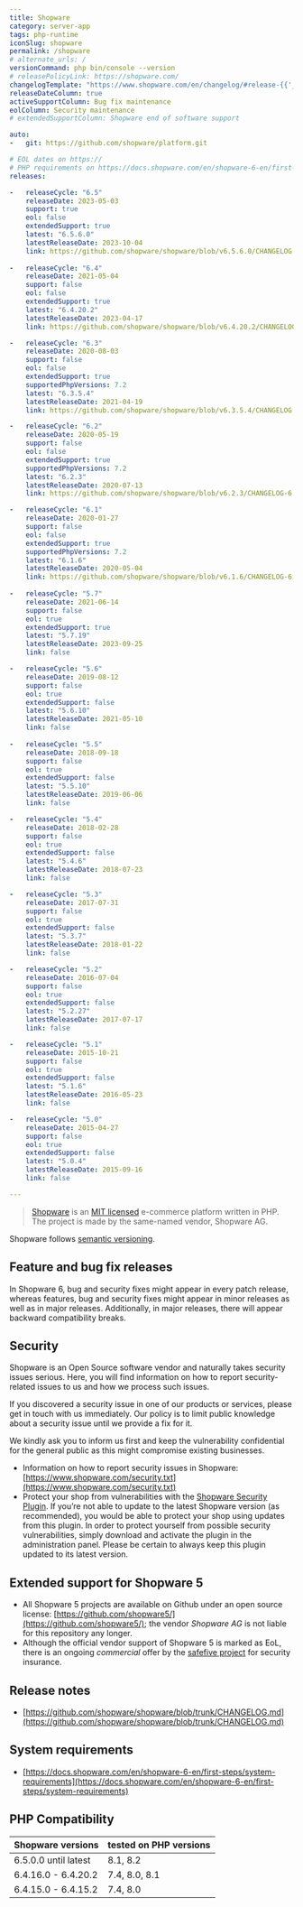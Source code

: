 ```yaml
---
title: Shopware
category: server-app
tags: php-runtime
iconSlug: shopware
permalink: /shopware
# alternate_urls: /
versionCommand: php bin/console --version
# releasePolicyLink: https://shopware.com/
changelogTemplate: "https://www.shopware.com/en/changelog/#release-{{'__LATEST__'|replace:'.','-'}}"
releaseDateColumn: true
activeSupportColumn: Bug fix maintenance
eolColumn: Security maintenance
# extendedSupportColumn: Shopware end of software support

auto:
-   git: https://github.com/shopware/platform.git

# EOL dates on https://
# PHP requirements on https://docs.shopware.com/en/shopware-6-en/first-steps/system-requirements
releases:

-   releaseCycle: "6.5"
    releaseDate: 2023-05-03
    support: true
    eol: false
    extendedSupport: true
    latest: "6.5.6.0"
    latestReleaseDate: 2023-10-04
    link: https://github.com/shopware/shopware/blob/v6.5.6.0/CHANGELOG.md
        
-   releaseCycle: "6.4"
    releaseDate: 2021-05-04
    support: false
    eol: false
    extendedSupport: true
    latest: "6.4.20.2"
    latestReleaseDate: 2023-04-17
    link: https://github.com/shopware/shopware/blob/v6.4.20.2/CHANGELOG.md

-   releaseCycle: "6.3"
    releaseDate: 2020-08-03
    support: false
    eol: false
    extendedSupport: true
    supportedPhpVersions: 7.2
    latest: "6.3.5.4"
    latestReleaseDate: 2021-04-19
    link: https://github.com/shopware/shopware/blob/v6.3.5.4/CHANGELOG.md

-   releaseCycle: "6.2"
    releaseDate: 2020-05-19
    support: false
    eol: false
    extendedSupport: true
    supportedPhpVersions: 7.2
    latest: "6.2.3"
    latestReleaseDate: 2020-07-13
    link: https://github.com/shopware/shopware/blob/v6.2.3/CHANGELOG-6.2.md

-   releaseCycle: "6.1"
    releaseDate: 2020-01-27
    support: false
    eol: false
    extendedSupport: true
    supportedPhpVersions: 7.2
    latest: "6.1.6"
    latestReleaseDate: 2020-05-04
    link: https://github.com/shopware/shopware/blob/v6.1.6/CHANGELOG-6.1.md
    
-   releaseCycle: "5.7"
    releaseDate: 2021-06-14
    support: false
    eol: true
    extendedSupport: true
    latest: "5.7.19"
    latestReleaseDate: 2023-09-25
    link: false

-   releaseCycle: "5.6"
    releaseDate: 2019-08-12
    support: false
    eol: true
    extendedSupport: false
    latest: "5.6.10"
    latestReleaseDate: 2021-05-10
    link: false
    
-   releaseCycle: "5.5"
    releaseDate: 2018-09-18
    support: false
    eol: true
    extendedSupport: false
    latest: "5.5.10"
    latestReleaseDate: 2019-06-06
    link: false

-   releaseCycle: "5.4"
    releaseDate: 2018-02-28
    support: false
    eol: true
    extendedSupport: false
    latest: "5.4.6"
    latestReleaseDate: 2018-07-23
    link: false

-   releaseCycle: "5.3"
    releaseDate: 2017-07-31
    support: false
    eol: true
    extendedSupport: false
    latest: "5.3.7"
    latestReleaseDate: 2018-01-22
    link: false

-   releaseCycle: "5.2"
    releaseDate: 2016-07-04
    support: false
    eol: true
    extendedSupport: false
    latest: "5.2.27"
    latestReleaseDate: 2017-07-17
    link: false

-   releaseCycle: "5.1"
    releaseDate: 2015-10-21
    support: false
    eol: true
    extendedSupport: false
    latest: "5.1.6"
    latestReleaseDate: 2016-05-23
    link: false

-   releaseCycle: "5.0"
    releaseDate: 2015-04-27
    support: false
    eol: true
    extendedSupport: false
    latest: "5.0.4"
    latestReleaseDate: 2015-09-16
    link: false

---
```


> [Shopware](https://shopware.com) is an [MIT licensed](https://github.com/shopware/platform/blob/trunk/LICENSE)
> e-commerce platform written in PHP. The project is made by the same-named vendor, Shopware AG.

Shopware follows [semantic versioning](https://semver.org/).

## Feature and bug fix releases

In Shopware 6, bug and security fixes might appear in every patch release, whereas features, bug and security fixes might appear in minor releases as well as in major releases. Additionally, in major releases, there will appear backward compatibility breaks. 

## Security

Shopware is an Open Source software vendor and naturally takes security issues serious. Here, you will find information on how to report security-related issues to us and how we process such issues.

If you discovered a security issue in one of our products or services, please get in touch with us immediately. Our policy is to limit public knowledge about a security issue until we provide a fix for it.

We kindly ask you to inform us first and keep the vulnerability confidential for the general public as this might compromise existing businesses.

* Information on how to report security issues in Shopware: [https://www.shopware.com/security.txt](https://www.shopware.com/security.txt) 
* Protect your shop from vulnerabilities with the [Shopware Security Plugin](https://store.shopware.com/en/swag575294366635f/shopware-security-plugin.html). If you’re not able to update to the latest Shopware version (as recommended), you would be able to protect your shop using updates from this plugin. In order to protect yourself from possible security vulnerabilities, simply download and activate the plugin in the administration panel. Please be certain to always keep this plugin updated to its latest version.  
 

## Extended support for Shopware 5

* All Shopware 5 projects are available on Github under an open source license: [https://github.com/shopware5/](https://github.com/shopware5/); the vendor _Shopware AG_ is not liable for this repository any longer.
* Although the official vendor support of Shopware 5 is marked as EoL, there is an ongoing _commercial_ offer by the [safefive project](https://safefive.de/en/home/) for security insurance.

## Release notes

* [https://github.com/shopware/shopware/blob/trunk/CHANGELOG.md](https://github.com/shopware/shopware/blob/trunk/CHANGELOG.md)

## System requirements

* [https://docs.shopware.com/en/shopware-6-en/first-steps/system-requirements](https://docs.shopware.com/en/shopware-6-en/first-steps/system-requirements)

## PHP Compatibility

| Shopware versions | tested on PHP versions |
| -------- | ------- |
| 6.5.0.0 until latest | 8.1, 8.2 |
| 6.4.16.0 - 6.4.20.2 | 7.4, 8.0, 8.1 |
| 6.4.15.0 - 6.4.15.2 | 7.4, 8.0 |

